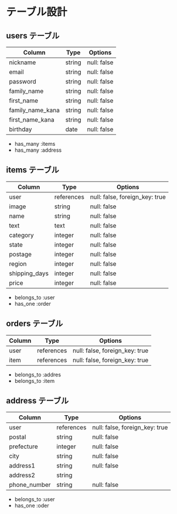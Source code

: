 # テーブル設計

## users テーブル

| Column           | Type   | Options     |
| ---------------- | ------ | ----------- |
| nickname         | string | null: false |
| email            | string | null: false |
| password         | string | null: false |
| family_name      | string | null: false |
| first_name       | string | null: false |
| family_name_kana | string | null: false |
| first_name_kana  | string | null: false |
| birthday         | date   | null: false |

- has_many :items
- has_many :address

## items テーブル

| Column        | Type       | Options                        |
| ------------- | ---------- | ------------------------------ |
| user          | references | null: false, foreign_key: true |
| image         | string     | null: false                    |
| name          | string     | null: false                    |
| text          | text       | null: false                    |
| category      | integer    | null: false                    |
| state         | integer    | null: false                    |
| postage       | integer    | null: false                    |
| region        | integer    | null: false                    |
| shipping_days | integer    | null: false                    |
| price         | integer    | null: false                    |

- belongs_to :user
- has_one :order

## orders テーブル

| Column | Type       | Options                        |
| ------ | ---------- | ------------------------------ |
| user   | references | null: false, foreign_key: true |
| item   | references | null: false, foreign_key: true |

- belongs_to :addres
- belongs_to :item

## address テーブル

| Column       | Type       | Options                        |
| ------------ | ---------- | ------------------------------ |
| user         | references | null: false, foreign_key: true |
| postal       | string     | null: false                    |
| prefecture   | integer    | null: false                    |
| city         | string     | null: false                    |
| address1     | string     | null: false                    |
| address2     | string     |                                |
| phone_number | string     | null: false                    |

- belongs_to :user
- has_one :oder